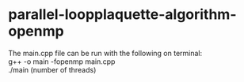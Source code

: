 # parallel-loopplaquette-algorithm-openmp
The main.cpp file can be run with the following on terminal:\
g++ -o main -fopenmp main.cpp\
./main (number of threads)
